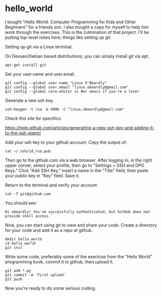 # hello_world

I bought "Hello World: Computer Programming for Kids and Other Beginners" for a friends son.  I also bought a copy for myself to help him work through the exercises.  This is the culmination of that project. I'll be putting top-level notes here; things like setting up git. 

Setting up git via a Linux terminal.  

On Devuan/Debian based distributions, you can simply install git via apt. 

	apt-get install git

Set your user.name and user.email.

	git config --global user.name "Linux O'Beardly"
	git config --global user.email "linux.obeardly@gmail.com"
	git config --global core.editor vi #or emacs if you're a loser

Generate a new ssh key. 

	ssh-keygen -t rsa -b 4096 -C "linux.obeardly@gmail.com"

Check this site for specifics:

https://help.github.com/articles/generating-a-new-ssh-key-and-adding-it-to-the-ssh-agent/

Add your ssh key to your github account. Copy the output of: 

	cat ~/.ssh/id_rsa.pub

Then go to the github.com via a web browser. After logging in, in the right upper corner, select your profile, then go to "Settings > SSH and GPG Keys." Click "Add SSH Key," insert a name in the "Title" field, then paste your public key in "Key" field.  Save it.  

Return to the terminal and verify your account. 

	ssh -T git@github.com

You should see: 

	Hi obeardly! You've successfully authenticated, but GitHub does not 
	provide shell access.` 

Now, you can start using git to view and share your code. Create a directory for your code and add it as a repo at github.  

	mkdir hello_world
	cd hello_world
	git init

Write some code, preferably some of the exericise from the "Hello World" programming book, commit it to github, then upload it. 

	git add *.py
	git commit -m 'First upload'
	git push
	
Now you're ready to do some serious coding. 
